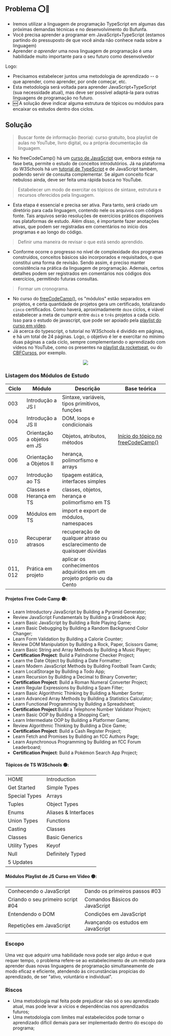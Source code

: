 ## Problema ⭕🔴
- Iremos utilizar a linguagem de programação TypeScript em algumas das próximas demandas técnicas e no desenvolvimento do Bufunfa. 
- Você precisa aprender a programar em JavaScript+TypeScript (estamos partindo do pressuposto de que você ainda não conhece nada sobre a linguagem)
- Aprender _a aprender_ uma nova linguagem de programação é uma habilidade muito importante para o seu futuro como desenvolvedor

Logo:

- Precisamos estabelecer juntos uma metodologia de aprendizado -- o que aprender, como aprender, por onde começar, etc.
- Esta metodologia será voltada para aprender JavaScript+TypeScript (sua necessidade atual), mas deve ser possível adaptá-la para outras linguagens de programação no futuro. 
- 🆕 A solução deve indicar alguma estrutura de tópicos ou módulos para encaixar os estudos dentro dos ciclos.

## Solução

> Buscar fonte de informação (teoria): curso gratuito, boa playlist de aulas no YouTube, livro digital, ou a própria documentação da linguagem.
- No freeCodeCamp() há um [curso de JavaScript](https://www.freecodecamp.org/learn/javascript-algorithms-and-data-structures-v8/) que, embora esteja na fase beta, permite o estudo de conceitos introdutórios. Já na plataforma do W3Schools há um [tutorial de TypeScript](https://www.w3schools.com/typescript/index.php) e de JavaScript também, podendo servir de consulta complementar. Se algum conceito ficar nebuloso ainda, deve ser feita uma rápida busca no YouTube.

> Estabelecer um modo de exercitar os tópicos de sintaxe, estrutura e recursos oferecidos pela linguagem.
- Esta etapa é essencial e precisa ser ativa. Para tanto, será criado um diretório para cada linguagem, contendo nele os arquivos com códigos fonte. Tais arquivos serão resoluções de exercícios práticos disponíveis nas plataformas de estudo. Além disso, é importante fazer anotações ativas, que podem ser registradas em comentários no início dos programas e ao longo do código.

> Definir uma maneira de revisar o que está sendo aprendido.
- Conforme ocorre o progresso no nível de complexidade dos programas construídos, conceitos básicos são incorporados e requisitados, o que constitui uma forma de revisão. Sendo assim, é preciso manter consistência na prática da linguagem de programação. Ademais, certos detalhes podem ser registrados em comentários nos códigos dos exercícios, permitindo futuras consultas.

> Formar um cronograma.
- No curso do [freeCodeCamp()](https://www.freecodecamp.org/learn/javascript-algorithms-and-data-structures-v8/), os "módulos" estão separados em projetos, e certa quantidade de projetos gera um certificado, totalizando `cinco` certificados. Como haverá, aproximadamente `doze` ciclos, é viável estabelecer a meta de cumprir entre `dois` e `três` projetos a cada ciclo. Isso para o estudo de javascript, que pode ser apoiado pela [playlist do curso em vídeo](https://youtube.com/playlist?list=PLHz_AreHm4dlsK3Nr9GVvXCbpQyHQl1o1&si=nKwNZ1SEFWsPbG60).
- Já acerca do typescript, o tutorial no W3Schools é dividido em páginas, e há um total de 24 páginas. Logo, o objetivo é ler e exercitar no mínimo duas páginas a cada ciclo, sempre complementando o aprendizado com vídeos no YouTube, como os presentes na [playlist da rocketseat](https://youtube.com/playlist?list=PL85ITvJ7FLohXigfxBqzpZxzRG8TaRSj2&si=lzTsa1kXsO8BgUTn), ou do [CBFCursos](https://youtube.com/playlist?list=PLx4x_zx8csUhtPMrkiGvFJVE5LX8Qat5s&si=QTPK5KKkjSbzPCYd), por exemplo.

<div align=center><img src="https://github.com/user-attachments/assets/e54c67c3-4c44-464f-8abf-706e45842ae5"></div>

### Listagem dos Módulos de Estudo

|Ciclo|Módulo|Descrição|Base teórica|
|-------------|------------|-----------|---------|
|003|Introdução a JS I|Sintaxe, variáveis, tipos primitivos, funções||
|004|Introdução a JS II|DOM, loops e condicionais||
|005|Orientação a objetos em JS|Objetos, atributos, métodos|[Início do tópico no freeCodeCamp()](https://www.freecodecamp.org/learn/javascript-algorithms-and-data-structures-v8/#learn-functional-programming-by-building-a-spreadsheet)|
|006|Orientação a Objetos II|herança, polimorfismo e arrays||
|007|Introdução ao TS|tipagem estática, interfaces simples||
|008|Classes e Herança em TS|classes, objetos, herança e polimorfismo em TS||
|009|Módulos em TS|import e export de módulos, namespaces||
|010|Recuperar atrasos|recuperação de qualquer atraso ou esclarecimento de quaisquer dúvidas||
|011, 012|Prática em projeto|aplicar os conhecimentos adquiridos em um projeto próprio ou da Cento||


#### Projetos Free Code Camp 🟣:
- Learn Introductory JavaScript by Building a Pyramid Generator;
- Review JavaScript Fundamentals by Building a Gradebook App;
- Learn Basic JavaScript by Building a Role Playing Game;
- Learn Basic Debugging by Building a Random Backgruond Color Changer;
- Learn Form Validation by Building a Calorie Counter;
- Review DOM Manipulation by Building a Rock, Paper, Scissors Game;
- Learn Basic String and Array Methods by Building a Music Player;
- **Certification Project**: Build a Palindrome Checker Project;
- Learn the Date Object by Building a Date Formatter;
- Learn Modern JavaScript Methods by Building Football Team Cards;
- Learn LocalStorage by Building a Todo App;
- Learn Recursion by Building a Decimal to Binary Converter;
- **Certification Project**: Build a Roman Numeral Converter Project;
- Learn Regular Expressions by Building a Spam Filter;
- Learn Basic Algorithmic Thinking by Building a Number Sorter;
- Learn Advanced Array Methods by Building a Statistics Calculator; 
- Learn Functional Programming by Building a Spreadsheet;
- **Certification Project**:Build a Telephone Number Validator Project;
- Learn Basic OOP by Building a Shopping Cart;
- Learn Intermediate OOP by Building a Platformer Game;
- Review Algorithmic Thinking by Building a Dice Game;
- **Certification Project**: Build a Cash Register Project;
- Learn Fetch and Promises by Building an fCC Authors Page;
- Learn Asynchronous Programming by Building an fCC Forum Leaderboard;
- **Certification Project**: Build a Pokémon Search App Project; 

#### Tópicos de TS W3Schools 🟢: 
|||
|--------------|--------------| 
|HOME|Introduction|     
|Get Started|Simple Types|
|Special Types|Arrays|
|Tuples|Object Types|
|Enums|Aliases & Interfaces|
|Union Types|Functions|
|Casting|Classes|
|Classes|Basic Generics|
|Utility Types|Keyof|
|Null|Definitely Typed|
|5 Updates||

#### Módulos Playlist de JS Curso em Vídeo 🟡:
|||
|--------------|--------------|
|Conhecendo o JavaScript|Dando os primeiros passos #03|
|Criando o seu primeiro script #04|Comandos Básicos do JavaScript|
|Entendendo o DOM|Condições em JavaScript|
|Repetições em JavaScript|Avançando os estudos em JavaScript|

### Escopo

Uma vez que adquirir uma habilidade nova pode ser algo árduo e que requer tempo, o problema refere-se ao estabelecimento de um método para aprender duas novas linguagens de programação simultaneamente de modo eficaz e eficiente, atendendo às circunstâncias propícias do aprendizado, de ser "ativo, voluntário e individual".

### Riscos

- Uma metodologia mal feita pode prejudicar não só o seu aprendizado atual, mas pode levar a vícios e dependências nos aprendizados futuros;
- Uma metodologia com limites mal estabelecidos pode tornar o aprendizado difícil demais para ser implementado dentro do escopo do programa;